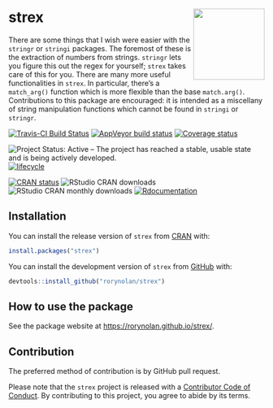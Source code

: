 
<!-- README.md is generated from README.Rmd. Please edit that file -->

# strex <img src="man/figures/logo.png" align="right" height=140/>

There are some things that I wish were easier with the `stringr` or
`stringi` packages. The foremost of these is the extraction of numbers
from strings. `stringr` lets you figure this out the regex for yourself;
`strex` takes care of this for you. There are many more useful
functionalities in `strex`. In particular, there’s a `match_arg()`
function which is more flexible than the base `match.arg()`.
Contributions to this package are encouraged: it is intended as a
miscellany of string manipulation functions which cannot be found in
`stringi` or `stringr`.

[![Travis-CI Build
Status](https://travis-ci.org/rorynolan/strex.svg?branch=master)](https://travis-ci.org/rorynolan/strex)
[![AppVeyor build
status](https://ci.appveyor.com/api/projects/status/github/rorynolan/strex?branch=master&svg=true)](https://ci.appveyor.com/project/rorynolan/strex)
[![Coverage
status](https://codecov.io/gh/rorynolan/strex/branch/master/graph/badge.svg)](https://codecov.io/github/rorynolan/strex?branch=master)

![Project Status: Active – The project has reached a stable, usable
state and is being actively
developed.](https://www.repostatus.org/badges/latest/active.svg)
[![lifecycle](https://img.shields.io/badge/lifecycle-stable-brightgreen.svg)](https://lifecycle.r-lib.org/articles/stages.html)

[![CRAN
status](https://www.r-pkg.org/badges/version/strex)](https://cran.r-project.org/package=strex)
![RStudio CRAN
downloads](http://cranlogs.r-pkg.org/badges/grand-total/strex) ![RStudio
CRAN monthly downloads](http://cranlogs.r-pkg.org/badges/strex)
[![Rdocumentation](https://www.rdocumentation.org/badges/version/strex)](https://www.rdocumentation.org/packages/strex)

## Installation

You can install the release version of `strex` from
[CRAN](https://CRAN.R-project.org) with:

``` r
install.packages("strex")
```

You can install the development version of `strex` from
[GitHub](https://github.com/rorynolan/strex/) with:

``` r
devtools::install_github("rorynolan/strex")
```

## How to use the package

See the package website at <https://rorynolan.github.io/strex/>.

## Contribution

The preferred method of contribution is by GitHub pull request.

Please note that the `strex` project is released with a [Contributor
Code of Conduct](inst/CODE_OF_CONDUCT.md). By contributing to this
project, you agree to abide by its terms.
